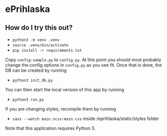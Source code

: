 # ePrihlaska

## How do I try this out?

- `python3 -m venv .venv`
- `source .venv/bin/activate`
- `pip install -r requirements.txt`

Copy `config-sample.py` to `config.py`.
At this point you should most probably change the config options in `config.py`
as you see fit. Once that is done, the DB can be created by running

- `python3 init_db.py`

You can then start the local version of this app by running

- `python3 run.py`

If you are changing styles, recompile them by running
- `sass --watch main.scss:main.css`
inside /eprihlaska/static/styles folder

Note that this application requires Python 3.
